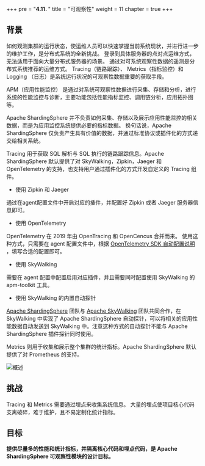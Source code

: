+++
pre = "<b>4.11. </b>"
title = "可观察性"
weight = 11
chapter = true
+++

## 背景

如何观测集群的运行状态，使运维人员可以快速掌握当前系统现状，并进行进一步的维护工作，是分布式系统的全新挑战。
登录到具体服务器的点对点运维方式，无法适用于面向大量分布式服务器的场景。
通过对可系统观察性数据的遥测是分布式系统推荐的运维方式。
Tracing（链路跟踪）、 Metrics（指标监控）和 Logging （日志）是系统运行状况的可观察性数据重要的获取手段。

APM（应用性能监控）
是通过对系统可观察性数据进行采集、存储和分析，进行系统的性能监控与诊断，主要功能包括性能指标监控、调用链分析，应用拓扑图等。

Apache ShardingSphere 并不负责如何采集、存储以及展示应用性能监控的相关数据，而是为应用监控系统提供必要的指标数据。
换句话说，Apache ShardingSphere 仅负责产生具有价值的数据，并通过标准协议或插件化的方式递交给相关系统。

Tracing 用于获取 SQL 解析与 SQL 执行的链路跟踪信息。Apache ShardingSphere 默认提供了对 SkyWalking，Zipkin，Jaeger 和 OpenTelemetry 的支持，也支持用户通过插件化的方式开发自定义的 Tracing 组件。

- 使用 Zipkin 和 Jaeger
  
通过在agent配置文件中开启对应的插件，并配置好 Zipkin 或者 Jaeger 服务器信息即可。

- 使用 OpenTelemetry

OpenTelemetry 在 2019 年由 OpenTracing 和 OpenCencus 合并而来。
使用这种方式，只需要在 agent 配置文件中，根据 [OpenTelemetry SDK 自动配置说明](https://github.com/open-telemetry/opentelemetry-java/tree/main/sdk-extensions/autoconfigure) ，填写合适的配置即可。

- 使用 SkyWalking
  
需要在 agent 配置中配置启用对应插件，并且需要同时配置使用 SkyWalking 的 apm-toolkit 工具。

- 使用 SkyWalking 的内置自动探针

[Apache ShardingSphere](https://shardingsphere.apache.org) 团队与 [Apache SkyWalking](https://skywalking.apache.org) 团队共同合作，在 SkyWalking 中实现了 Apache ShardingSphere 自动探针，可以将相关的应用性能数据自动发送到 SkyWalking 中。注意这种方式的自动探针不能与 Apache ShardingSphere 插件探针同时使用。

Metrics 则用于收集和展示整个集群的统计指标。Apache ShardingSphere 默认提供了对 Prometheus 的支持。

![概述](https://shardingsphere.apache.org/document/current/img/apm/overview_v3.png)

## 挑战

Tracing 和 Metrics 需要通过埋点来收集系统信息。
大量的埋点使项目核心代码支离破碎，难于维护，且不易定制化统计指标。

## 目标

**提供尽量多的性能和统计指标，并隔离核心代码和埋点代码，是 Apache ShardingSphere 可观察性模块的设计目标。**
